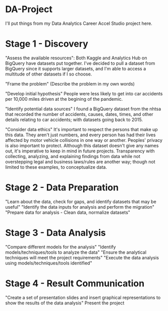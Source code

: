 # DA-Project
I'll put things from my Data Analytics Career Accel Studio project here.
# Stage 1 - Discovery
"Assess the available resources":
  Both Kaggle and Analytics Hub on BigQuery have datasets put together. I've decided to pull a dataset from BigQuery since it supports larger datasets, and I'm able to access a multitude of other datasets if I so choose.
  
"Frame the problem" (Describe the problem in my own words)
  
  
"Develop initial hypothesis"
  People were less likely to get into car accidents per 10,000 miles driven at the begining of the pandemic.
  
"Identify potential data sources"
  I found a BigQuery dataset from the nhtsa that recorded the number of accidents, causes, dates, times, and other details relating to car accidents; with datasets going back to 2015.
  
"Consider data ethics"
  It's important to respect the persons that make up this data. They aren't just numbers, and every person has had their lives affected by motor vehicle collisions in one way or another. Peoples' privacy is also important to protect. Although this dataset doesn't give any names out, it's imperative to keep in mind in future projects. Transparency with collecting, analyzing, and explaining findings from data while not overstepping legal and business laws/rules are another way; though not limited to these examples, to conceptualize data.
  
# Stage 2 - Data Preparation
"Learn about the data, check for gaps, and identify datasets that may be useful"
"Identify the data inputs for analysis and perform the migration"
"Prepare data for analysis - Clean data, normalize datasets"
# Stage 3 - Data Analysis
"Compare different models for the analysis"
"Identify models/techniques/tools to analyze the data"
"Ensure the analytical techniques will meet the project requirements"
"Execute the data analysis using models/techniques/tools identified"
# Stage 4 - Result Communication
"Create a set of presentation slides and insert graphical representations to show the results of the data analysis"
Present the project
